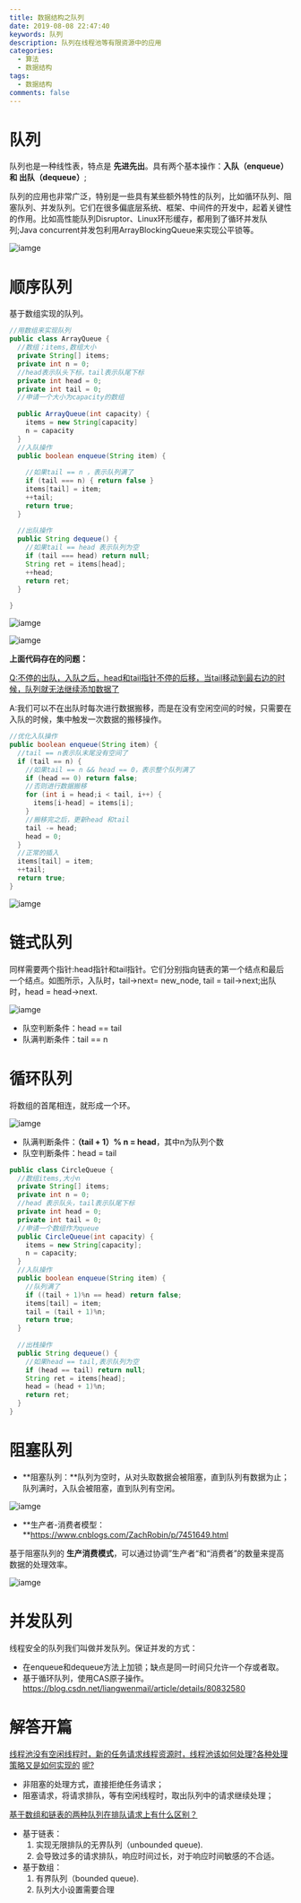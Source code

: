 ```yaml
---
title: 数据结构之队列
date: 2019-08-08 22:47:40
keywords: 队列
description: 队列在线程池等有限资源中的应用
categories: 
  - 算法
  - 数据结构
tags:
  - 数据结构
comments: false
---
```


# 队列

队列也是一种线性表，特点是 **先进先出**。具有两个基本操作：**入队（enqueue）和 出队（dequeue）**;

队列的应用也非常广泛，特别是一些具有某些额外特性的队列，比如循环队列、阻塞队列、并发队列。它们在很多偏底层系统、框架、中间件的开发中，起着关键性的作用。比如高性能队列Disruptor、Linux环形缓存，都用到了循环并发队 列;Java concurrent并发包利用ArrayBlockingQueue来实现公平锁等。 

![iamge](https://raw.githubusercontent.com/HaviLee/Blog-Images/master/高手/08122128.png)

# 顺序队列

基于数组实现的队列。

```java
//用数组来实现队列
public class ArrayQueue {
  //数组；items,数组大小
  private String[] items;
  private int n = 0;
  //head表示队头下标，tail表示队尾下标
  private int head = 0;
  private int tail = 0;
  //申请一个大小为capacity的数组
  
  public ArrayQueue(int capacity) {
    items = new String[capacity]
    n = capacity
  }
  //入队操作
  public boolean enqueue(String item) {
    
    //如果tail == n ，表示队列满了
    if (tail === n) { return false }
    items[tail] = item;
    ++tail;
    return true;
  }
  
  //出队操作
  public String dequeue() {
    //如果tail == head 表示队列为空
    if (tail === head) return null;
    String ret = items[head];
    ++head;
    return ret;
  }
  
}
```

![iamge](https://raw.githubusercontent.com/HaviLee/Blog-Images/master/高手/08122201.png)

![iamge](https://raw.githubusercontent.com/HaviLee/Blog-Images/master/高手/08122202.png)

**上面代码存在的问题：**

<u>Q:不停的出队，入队之后，head和tail指针不停的后移，当tail移动到最右边的时候，队列就无法继续添加数据了</u>

A:我们可以不在出队时每次进行数据搬移，而是在没有空闲空间的时候，只需要在入队的时候，集中触发一次数据的搬移操作。

```java
//优化入队操作
public boolean enqueue(String item) {
  //tail == n表示队末尾没有空间了
  if (tail == n) {
    //如果tail == n && head == 0，表示整个队列满了
    if (head == 0) return false;
    //否则进行数据搬移
    for (int i = head;i < tail, i++) {
      items[i-head] = items[i];
    }
    //搬移完之后，更新head 和tail
    tail -= head;
    head = 0;
  }
  //正常的插入
  items[tail] = item;
  ++tail;
  return true;
}
```

![iamge](https://raw.githubusercontent.com/HaviLee/Blog-Images/master/高手/08122224.png)



# 链式队列

同样需要两个指针:head指针和tail指针。它们分别指向链表的第一个结点和最后一个结点。如图所示，入队时，tail->next= new_node, tail = tail->next;出队时，head = head->next.

![iamge](https://raw.githubusercontent.com/HaviLee/Blog-Images/master/高手/08122247.png)



- 队空判断条件：head == tail
- 队满判断条件：tail == n

# 循环队列

将数组的首尾相连，就形成一个环。

![iamge](https://raw.githubusercontent.com/HaviLee/Blog-Images/master/高手/08202149.png)

- 队满判断条件：**（tail + 1）% n = head**，其中n为队列个数
- 队空判断条件：head = tail

```java
public class CircleQueue {
  //数组items,大小n
  private String[] items;
  private int n = 0;
  //head 表示队头，tail表示队尾下标
  private int head = 0;
  private int tail = 0;
  //申请一个数组作为queue
  public CircleQueue(int capacity) {
    items = new String[capacity];
    n = capacity;
  }
  //入队操作
  public boolean enqueue(String item) {
    //队列满了
    if ((tail + 1)%n == head) return false;
    items[tail] = item;
    tail = (tail + 1)%n;
    return true;
  }
  
  //出栈操作
  public String dequeue() {
    //如果head == tail,表示队列为空
    if (head == tail) return null;
    String ret = items[head];
    head = (head + 1)%n;
    return ret;
  }
}
```

# 阻塞队列

- **阻塞队列：**队列为空时，从对头取数据会被阻塞，直到队列有数据为止；队列满时，入队会被阻塞，直到队列有空闲。

![iamge](https://raw.githubusercontent.com/HaviLee/Blog-Images/master/高手/08202228.png)

- **生产者-消费者模型：**https://www.cnblogs.com/ZachRobin/p/7451649.html

基于阻塞队列的 **生产消费模式**，可以通过协调”生产者“和“消费者”的数量来提高数据的处理效率。

![iamge](https://raw.githubusercontent.com/HaviLee/Blog-Images/master/高手/08202247.png)



# 并发队列

线程安全的队列我们叫做并发队列。保证并发的方式：

- 在enqueue和dequeue方法上加锁；缺点是同一时间只允许一个存或者取。
- 基于循环队列，使用CAS原子操作。https://blog.csdn.net/liangwenmail/article/details/80832580

# 解答开篇

<u>线程池没有空闲线程时，新的任务请求线程资源时，线程池该如何处理?各种处理策略又是如何实现的</u>
<u>呢?</u>

- 非阻塞的处理方式，直接拒绝任务请求；
- 阻塞请求，将请求排队，等有空闲线程时，取出队列中的请求继续处理；

<u>基于数组和链表的两种队列在排队请求上有什么区别？</u>

- 基于链表：
  1. 实现无限排队的无界队列（unbounded queue).
  2. 会导致过多的请求排队，响应时间过长，对于响应时间敏感的不合适。
- 基于数组：
  1. 有界队列（bounded queue).
  2. 队列大小设置需要合理

